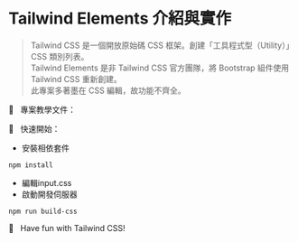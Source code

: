 # Tailwind Elements 介紹與實作
> Tailwind CSS 是一個開放原始碼 CSS 框架。創建「工具程式型（Utility）」CSS 類別列表。<br>
> Tailwind Elements 是非 Tailwind CSS 官方團隊，將 Bootstrap 組件使用 Tailwind CSS 重新創建。<br>
> 此專案多著墨在 CSS 編輯，故功能不齊全。<br>


📝 &nbsp; 專案教學文件：

🚀 &nbsp; 快速開始：<br>
- 安裝相依套件
```
npm install
```
- 編輯input.css
- 啟動開發伺服器
```
npm run build-css
```

🌈 &nbsp; Have fun with Tailwind CSS!
